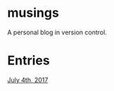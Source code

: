# musings

A personal blog in version control.

# Entries

[July 4th, 2017](https://github.com/EricSchles/musings/blob/master/july4_2017.md)
